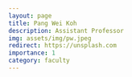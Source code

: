 ```yaml
---
layout: page
title: Pang Wei Koh
description: Assistant Professor
img: assets/img/pw.jpeg
redirect: https://unsplash.com
importance: 1
category: faculty
---
```

